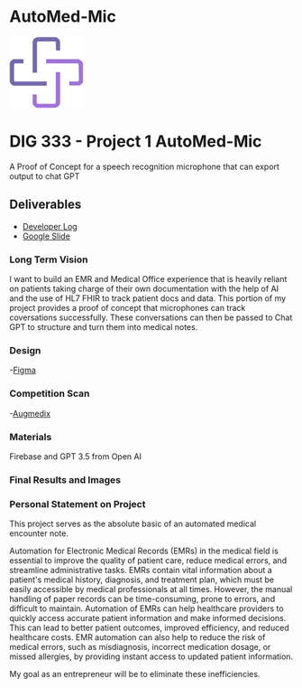# AutoMed-Mic

![AutoMed](./Component.png)


# DIG 333 - Project 1 AutoMed-Mic

A Proof of Concept for a speech recognition microphone that can export output to chat GPT

## Deliverables

- [Developer Log](https://docs.google.com/document/d/1zPJD5fSXpg7YNlvD3DewgZzqLrrKN2-3wnK-YxOcB0A/edit?usp=sharing)
- [Google Slide](https://docs.google.com/presentation/d/1EvMUlrvxZ70bQP-wuZsaoVZqeHXzKGJeC2is3pKXZ3c/edit?usp=sharing)


### Long Term Vision 
I want to build an EMR and Medical Office experience that is heavily reliant on patients taking charge of their own documentation with the help of AI and the use of HL7 FHIR to track patient docs and data. This portion of my project provides a proof of concept that microphones can track coversations successfully. These conversations can then be passed to Chat GPT to structure and turn them into medical notes. 

### Design
-[Figma](https://www.figma.com/file/hWacOdDnBwi6C7qYz3RAXV/Automed-Mic?node-id=0-1&t=tpI60rgQses18ZFj-0)

### Competition Scan
-[Augmedix](https://augmedix.com/?utm_campaign=antenna_augmedix_non-branded_awareness_google-ads_022023&utm_source=adwords&utm_medium=ppc&utm_content=antenna_augmedix_awareness_non-branded_non-branded_022023_search_2nd_open-auction_cpc_keyword_scribe_united-states_na_cross_scribe_text_paid-search_paid-search_learn-more_home&utm_term=dictation%20systems%20for%20doctors&hsa_acc=1311799051&hsa_cam=19660317497&hsa_grp=149788752670&hsa_ad=647632915127&hsa_src=g&hsa_tgt=kwd-1065629913041&hsa_kw=dictation%20systems%20for%20doctors&hsa_mt=p&hsa_net=adwords&hsa_ver=3)

### Materials 
Firebase and GPT 3.5 from Open AI 

### Final Results and Images 









### Personal Statement on Project
This project serves as the absolute basic of an automated medical encounter note. 


Automation for Electronic Medical Records (EMRs) in the medical field is essential to improve the quality of patient care, reduce medical errors, and streamline administrative tasks. EMRs contain vital information about a patient's medical history, diagnosis, and treatment plan, which must be easily accessible by medical professionals at all times. However, the manual handling of paper records can be time-consuming, prone to errors, and difficult to maintain.
Automation of EMRs can help healthcare providers to quickly access accurate patient information and make informed decisions. This can lead to better patient outcomes, improved efficiency, and reduced healthcare costs. EMR automation can also help to reduce the risk of medical errors, such as misdiagnosis, incorrect medication dosage, or missed allergies, by providing instant access to updated patient information.

My goal as an entrepreneur will be to eliminate these inefficiencies. 

